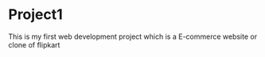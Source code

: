 # Project1
This is my first web development project which is a E-commerce website or clone of flipkart
